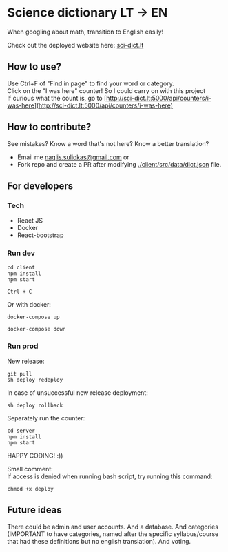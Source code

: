 # Science dictionary LT -> EN

When googling about math, transition to English easily!

Check out the deployed website here: [sci-dict.lt](http://sci-dict.lt)

## How to use?

Use Ctrl+F of "Find in page" to find your word or category.  
Click on the "I was here" counter! So I could carry on with this project  
If curious what the count is, go to [http://sci-dict.lt:5000/api/counters/i-was-here](http://sci-dict.lt:5000/api/counters/i-was-here)

## How to contribute?

See mistakes? Know a word that's not here? Know a better translation?

- Email me [naglis.suliokas@gmail.com](mailto:naglis.suliokas@gmail.com) or
- Fork repo and create a PR after modifying [./client/src/data/dict.json](./client/src/data/dict.json) file.

## For developers

### Tech

- React JS
- Docker
- React-bootstrap

### Run dev

```
cd client
npm install
npm start
```
```
Ctrl + C
```

Or with docker:

```
docker-compose up
```

```
docker-compose down
```

### Run prod

New release:
```
git pull
sh deploy redeploy
```
In case of unsuccessful new release deployment:
```
sh deploy rollback
```

Separately run the counter:

```
cd server
npm install
npm start
```

HAPPY CODING! :))

Small comment:  
If access is denied when running bash script, try running this command:
```
chmod +x deploy
```
## Future ideas

There could be admin and user accounts. And a database. And categories (IMPORTANT to have categories, named after the specific syllabus/course that had these definitions but no english translation). And voting.